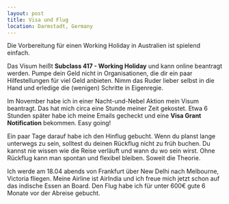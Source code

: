 ```yaml
---
layout: post
title: Visa und Flug
location: Darmstadt, Germany
---
```


Die Vorbereitung für einen Working Holiday in Australien ist spielend einfach. 

Das Visum heißt **Subclass 417 - Working Holiday** und kann online beantragt werden. Pumpe dein Geld nicht in Organisationen, die dir ein paar Hilfestellungen für viel Geld anbieten. Nimm das Ruder lieber selbst in die Hand und erledige die (wenigen) Schritte in Eigenregie.

Im November habe ich in einer Nacht-und-Nebel Aktion mein Visum beantragt. Das hat mich circa eine Stunde meiner Zeit gekostet. Etwa 6 Stunden später habe ich meine Emails gecheckt und eine **Visa Grant Notification** bekommen. Easy going!

Ein paar Tage darauf habe ich den Hinflug gebucht. Wenn du planst lange unterwegs zu sein, solltest du deinen Rückflug nicht zu früh buchen. Du kannst nie wissen wie die Reise verläuft und wann du wo sein wirst. Ohne Rückflug kann man spontan und flexibel bleiben. Soweit die Theorie.

Ich werde am 18.04 abends von Frankfurt über New Delhi nach Melbourne, Victoria fliegen. Meine Airline ist AirIndia und ich freue mich jetzt schon auf das indische Essen an Board. Den Flug habe ich für unter 600€ gute 6 Monate vor der Abreise gebucht.